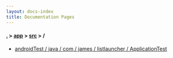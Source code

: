 ```yaml
---
layout: docs-index
title: Documentation Pages
---
```

#### [.](./../../index) > [app](./../index) > [src](./index) > **/**

- [androidTest / java / com / james / listlauncher / ApplicationTest](androidTest/java/com/james/listlauncher/ApplicationTest)
